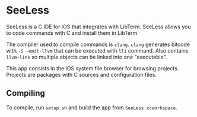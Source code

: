 # SeeLess

SeeLess is a C IDE for iOS that integrates with LibTerm. SeeLess allows you to code commands with C and install them in LibTerm.

The compiler used to compile commands is `clang`. `clang` generates bitcode with `-S -emit-llvm` that can be executed with `lli` command. Also contains `llvm-link` so multiple objects can be linked into one "executable".

This app consists in the iOS system file browser for browsing projects. Projects are packages with C sources and configuration files.

## Compiling

To compile, run `setup.sh` and build the app from `SeeLess.xcworkspace`.
